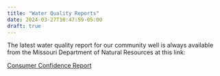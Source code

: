 ```yaml
---
title: "Water Quality Reports"
date: 2024-03-27T10:47:59-05:00
draft: true
---
```

The latest water quality report for our community well is always available
from the Missouri Department of Natural Resources at this link:

[Consumer Confidence Report](https://dnrservices.mo.gov/ccr/MO6036274.pdf)

